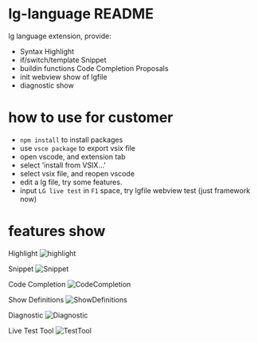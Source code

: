 # lg-language README

lg language extension, provide:
- Syntax Highlight
- if/switch/template Snippet
- buildin functions Code Completion Proposals
- init webview show of lgfile
- diagnostic show

# how to use for customer
- `npm install` to install packages
- use `vsce package` to export vsix file
- open vscode, and extension tab
- select 'install from VSIX...'
- select vsix file, and reopen vscode
- edit a lg file, try some features.
- input `LG live test` in `F1` space, try lgfile webview test (just framework now)

# features show
Highlight
![highlight](https://github.com/microsoft/botbuilder-tools/blob/lg-vscode-extension/packages/LGvscodeExt/images/Highlight.png?raw=true)

Snippet
![Snippet](https://github.com/microsoft/botbuilder-tools/blob/lg-vscode-extension/packages/LGvscodeExt/images/Snippets.gif?raw=true)

Code Completion
![CodeCompletion](https://github.com/microsoft/botbuilder-tools/blob/lg-vscode-extension/packages/LGvscodeExt/images/CodeCompletion.gif?raw=true)

Show Definitions
![ShowDefinitions](https://github.com/microsoft/botbuilder-tools/blob/lg-vscode-extension/packages/LGvscodeExt/images/ShowDefinitions.gif?raw=true)

Diagnostic
![Diagnostic](https://github.com/microsoft/botbuilder-tools/blob/lg-vscode-extension/packages/LGvscodeExt/images/Diagnostic.gif?raw=true)

Live Test Tool
![TestTool](https://github.com/microsoft/botbuilder-tools/blob/lg-vscode-extension/packages/LGvscodeExt/images/TestTool.gif?raw=true)